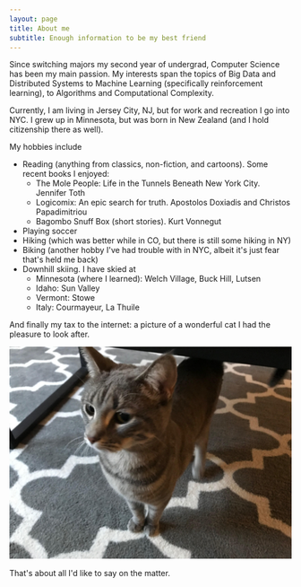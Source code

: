 ```yaml
---
layout: page
title: About me
subtitle: Enough information to be my best friend
---
```


Since switching majors my second year of undergrad, Computer Science
has been my main passion. My interests span the topics of Big Data and
Distributed Systems to Machine Learning (specifically reinforcement learning),
to Algorithms and Computational Complexity.

Currently, I am living in Jersey City, NJ, but for work and recreation I go
into NYC. I grew up in Minnesota, but was born in New Zealand (and I hold citizenship
there as well).

My hobbies include
- Reading (anything from classics, non-fiction, and cartoons). Some recent books I enjoyed:
    - The Mole People: Life in the Tunnels Beneath New York City. Jennifer Toth
    - Logicomix: An epic search for truth. Apostolos Doxiadis and Christos Papadimitriou
    - Bagombo Snuff Box (short stories). Kurt Vonnegut
- Playing soccer
- Hiking (which was better while in CO, but there is still some hiking in NY)
- Biking (another hobby I've had trouble with in NYC, albeit it's just fear that's held me back)
- Downhill skiing. I have skied at
    - Minnesota (where I learned): Welch Village, Buck Hill, Lutsen
    - Idaho: Sun Valley
    - Vermont: Stowe
    - Italy: Courmayeur, La Thuile

And finally my tax to the internet: a picture of a wonderful cat I had the pleasure to 
look after.

![Lexi](./img/lexi.jpg)



That's about all I'd like to say on the matter.
